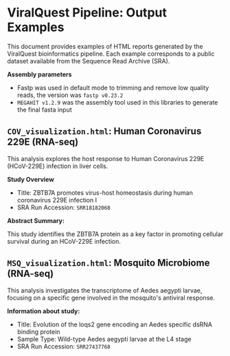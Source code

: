 # ViralQuest Pipeline: Output Examples
This document provides examples of HTML reports generated by the ViralQuest bioinformatics pipeline. Each example corresponds to a public dataset available from the Sequence Read Archive (SRA).

**Assembly parameters**

- Fastp was used in default mode to trimming and remove low quality reads, the version was `fastp v0.23.2`
- `MEGAHIT v1.2.9` was the assembly tool used in this libraries to generate the final fasta input

## `COV_visualization.html`: Human Coronavirus 229E (RNA-seq)
This analysis explores the host response to Human Coronavirus 229E (HCoV-229E) infection in liver cells.

**Study Overview**

- Title: ZBTB7A promotes virus-host homeostasis during human coronavirus 229E infection I
- SRA Run Accession: `SRR18182068`

**Abstract Summary:**
  
This study identifies the ZBTB7A protein as a key factor in promoting cellular survival during an HCoV-229E infection.


## `MSQ_visualization.html`: Mosquito Microbiome (RNA-seq)
This analysis investigates the transcriptome of Aedes aegypti larvae, focusing on a specific gene involved in the mosquito's antiviral response.

**Information about study:**

- Title: Evolution of the loqs2 gene encoding an Aedes specific dsRNA binding protein
- Sample Type: Wild-type Aedes aegypti larvae at the L4 stage
- SRA Run Accession: `SRR27437768`

